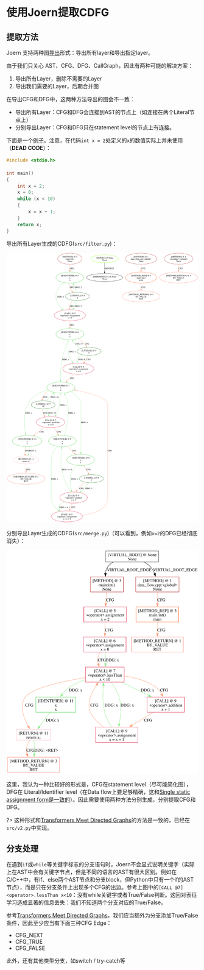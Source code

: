 # 使用Joern提取CDFG

## 提取方法

Joern 支持两种图[导出](https://docs.joern.io/export/)形式：导出所有layer和导出指定layer。

由于我们只关心 AST、CFG、DFG、CallGraph，因此有两种可能的解决方案：

1. 导出所有Layer，删除不需要的Layer
2. 导出我们需要的Layer，后期合并图

在导出CFG和DFG中，这两种方法导出的图会不一致：

- 导出所有Layer：CFG和DFG会连接到AST的节点上（如连接在两个Literal节点上）
- 分别导出Layer：CFG和DFG只在statement level的节点上有连接。

下面是一个[例子](https://www.cs.cornell.edu/courses/cs4120/2023sp/notes.html?id=reachdef)。注意，在代码`int x = 2`处定义的`x`的数值实际上并未使用（**DEAD CODE**）：

```cpp
#include <stdio.h>

int main()
{
    int x = 2;
    x = 0;
    while (x < 10)
    {
        x = x + 1;
    }
    return x;
}
```

导出所有Layer生成的CDFG(`src/filter.py`)：

![导出所有Layer生成的CDFG](assets/filtered.svg)

分别导出Layer生成的CDFG(`src/merge.py`)（可以看到，例如`x=2`的DFG已经彻底消失）：

![分别导出Layer生成的CDFG](assets/merged.svg)

这里，我认为一种比较好的形式是，CFG在statement level（尽可能简化图），DFG在 Literal/Identifier level（在Data flow上要足够精确，这和[Single static assignment form是一致的](https://se421-fall2018.github.io/resources/lectures/DataFlowGraphs.pdf#page=18.00)）。因此需要使用两种方法分别生成，分别提取CFG和DFG。

?> 这种形式和[Transformers Meet Directed Graphs](https://arxiv.org/abs/2302.00049)的方法是一致的，已经在`src/v2.py`中实现。

## 分支处理

在遇到`if`或`while`等关键字标志的分支语句时，Joern不会显式说明关键字（实际上在AST中会有关键字节点，但是不同的语言的AST有很大区别。例如在C/C++中，有if、else两个AST节点和分支block，但Python中只有一个if的AST节点），而是只在分支条件上出现多个CFG的出边。参考上图中的`[CALL @7] <operator>.lessThan x<10`：没有while关键字或者True/False判断。这回对表征学习造成显著的信息丢失：我们不知道两个分支对应的True/False。

参考[Transformers Meet Directed Graphs](https://arxiv.org/abs/2302.00049)，我们应当额外为分支添加True/False条件，因此至少应当有下面三种CFG Edge：

- CFG_NEXT
- CFG_TRUE
- CFG_FALSE

此外，还有其他类型分支，如switch / try-catch等

